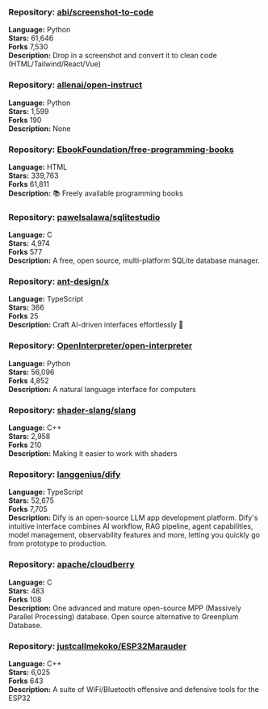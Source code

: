 ### **Repository:** [abi/screenshot-to-code](https://github.com/abi/screenshot-to-code)  

**Language:** Python  
**Stars:** 61,646  
**Forks** 7,530  
**Description:** Drop in a screenshot and convert it to clean code (HTML/Tailwind/React/Vue)  

### **Repository:** [allenai/open-instruct](https://github.com/allenai/open-instruct)  

**Language:** Python  
**Stars:** 1,599  
**Forks** 190  
**Description:** None  

### **Repository:** [EbookFoundation/free-programming-books](https://github.com/EbookFoundation/free-programming-books)  

**Language:** HTML  
**Stars:** 339,763  
**Forks** 61,811  
**Description:** 📚 Freely available programming books  

### **Repository:** [pawelsalawa/sqlitestudio](https://github.com/pawelsalawa/sqlitestudio)  

**Language:** C  
**Stars:** 4,974  
**Forks** 577  
**Description:** A free, open source, multi-platform SQLite database manager.  

### **Repository:** [ant-design/x](https://github.com/ant-design/x)  

**Language:** TypeScript  
**Stars:** 366  
**Forks** 25  
**Description:** Craft AI-driven interfaces effortlessly 🤖  

### **Repository:** [OpenInterpreter/open-interpreter](https://github.com/OpenInterpreter/open-interpreter)  

**Language:** Python  
**Stars:** 56,096  
**Forks** 4,852  
**Description:** A natural language interface for computers  

### **Repository:** [shader-slang/slang](https://github.com/shader-slang/slang)  

**Language:** C++  
**Stars:** 2,958  
**Forks** 210  
**Description:** Making it easier to work with shaders  

### **Repository:** [langgenius/dify](https://github.com/langgenius/dify)  

**Language:** TypeScript  
**Stars:** 52,675  
**Forks** 7,705  
**Description:** Dify is an open-source LLM app development platform. Dify's intuitive interface combines AI workflow, RAG pipeline, agent capabilities, model management, observability features and more, letting you quickly go from prototype to production.  

### **Repository:** [apache/cloudberry](https://github.com/apache/cloudberry)  

**Language:** C  
**Stars:** 483  
**Forks** 108  
**Description:** One advanced and mature open-source MPP (Massively Parallel Processing) database. Open source alternative to Greenplum Database.  

### **Repository:** [justcallmekoko/ESP32Marauder](https://github.com/justcallmekoko/ESP32Marauder)  

**Language:** C++  
**Stars:** 6,025  
**Forks** 643  
**Description:** A suite of WiFi/Bluetooth offensive and defensive tools for the ESP32  

